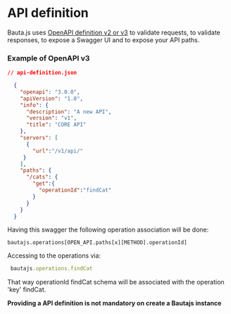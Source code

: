 # API definition

Bauta.js uses [OpenAPI definition v2 or v3](https://github.com/OAI/OpenAPI-Specification/blob/master/versions/3.0.0.md)  to validate requests, to validate responses, to expose a Swagger UI and to expose your API paths.

### Example of OpenAPI v3

```json
// api-definition.json

  {
    "openapi": "3.0.0",
    "apiVersion": "1.0",
    "info": {
      "description": "A new API",
      "version": "v1",
      "title": "CORE API"
    },
    "servers": [
      {
        "url":"/v1/api/"
     }
    ],
    "paths": {
      "/cats": {
        "get":{
          "operationId":"findCat"
        }
      }
    }
  }
```

Having this swagger the following operation association will be done:

`bautajs.operations[OPEN_API.paths[x][METHOD].operationId]`

Accessing to the operations via:

```js
 bautajs.operations.findCat
```

That way operationId findCat schema will be associated with the operation 'key' findCat.

**Providing a API definition is not mandatory on create a Bautajs instance**
